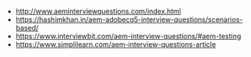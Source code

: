 * http://www.aeminterviewquestions.com/index.html
* https://hashimkhan.in/aem-adobecq5-interview-questions/scenarios-based/
* https://www.interviewbit.com/aem-interview-questions/#aem-testing
* https://www.simplilearn.com/aem-interview-questions-article 
